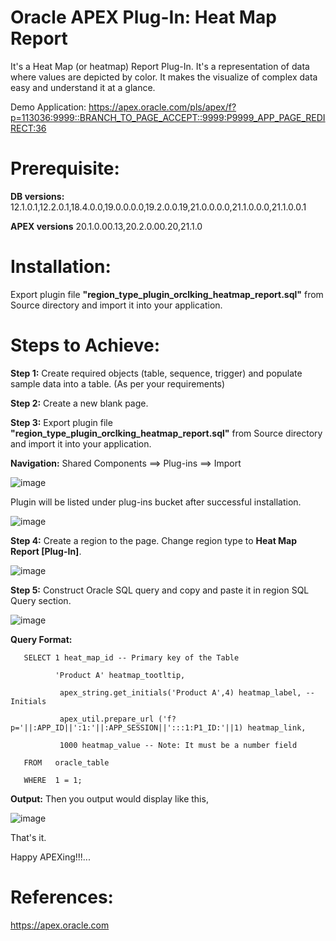 # Oracle APEX Plug-In: Heat Map Report

It's a Heat Map (or heatmap) Report Plug-In. It's a representation of data where values are depicted by color. It makes the visualize of complex data easy and understand it at a glance.

Demo Application: https://apex.oracle.com/pls/apex/f?p=113036:9999::BRANCH_TO_PAGE_ACCEPT::9999:P9999_APP_PAGE_REDIRECT:36

# Prerequisite:

**DB versions:**	12.1.0.1,12.2.0.1,18.4.0.0,19.0.0.0.0,19.2.0.0.19,21.0.0.0.0,21.1.0.0.0,21.1.0.0.1

**APEX versions**	20.1.0.00.13,20.2.0.00.20,21.1.0

# Installation:

Export plugin file **"region_type_plugin_orclking_heatmap_report.sql"** from Source directory and import it into your application.

# Steps to Achieve:

**Step 1:** Create required objects (table, sequence, trigger) and populate sample data into a table. (As per your requirements)

**Step 2:** Create a new blank page.

**Step 3:** Export plugin file **"region_type_plugin_orclking_heatmap_report.sql"** from Source directory and import it into your application.

**Navigation:** Shared Components ==> Plug-ins ==> Import

![image](https://user-images.githubusercontent.com/85283603/120700684-fe0e9480-c4c2-11eb-8307-733c2d5f31a9.png)


Plugin will be listed under plug-ins bucket after successful installation.

![image](https://user-images.githubusercontent.com/85283603/120700299-8c364b00-c4c2-11eb-8934-bb59163ffd0f.png)


**Step 4:** Create a region to the page. Change region type to **Heat Map Report [Plug-In]**.

![image](https://user-images.githubusercontent.com/85283603/120700160-5b561600-c4c2-11eb-91e8-9e39af042775.png)

**Step 5:**  Construct Oracle SQL query and copy and paste it in region SQL Query section.

![image](https://user-images.githubusercontent.com/85283603/120698476-2d6fd200-c4c0-11eb-93c8-5b7db96ccd55.png)

**Query Format:**

       SELECT 1 heat_map_id -- Primary key of the Table 

              'Product A' heatmap_tootltip,

               apex_string.get_initials('Product A',4) heatmap_label, -- Initials

               apex_util.prepare_url ('f?p='||:APP_ID||':1:'||:APP_SESSION||':::1:P1_ID:'||1) heatmap_link,

               1000 heatmap_value -- Note: It must be a number field

       FROM   oracle_table 

       WHERE  1 = 1;

 **Output:** Then you output would display like this,

![image](https://user-images.githubusercontent.com/85283603/120699282-40cf6d00-c4c1-11eb-8376-1981610462ac.png)

  
That's it.

Happy APEXing!!!...

# References:

https://apex.oracle.com
